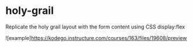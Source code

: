 # holy-grail
 Replicate the holy grail layout with the form content using CSS display:flex

![example]https://kodego.instructure.com/courses/163/files/19608/preview